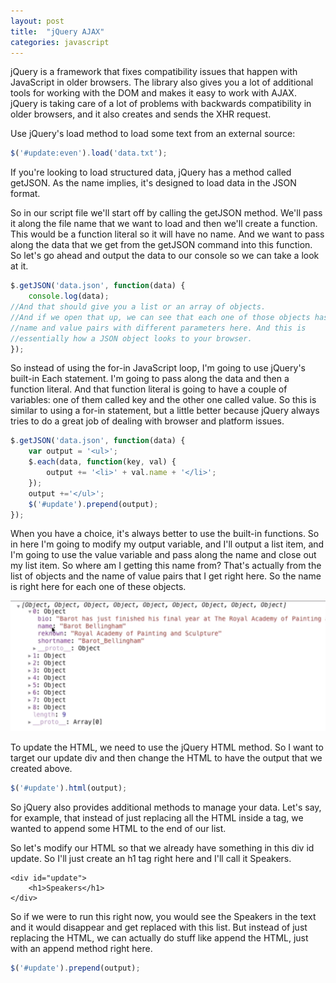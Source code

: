 ```yaml
---
layout: post
title:  "jQuery AJAX"
categories: javascript
---
```


jQuery is a framework that fixes compatibility issues that happen with JavaScript in older browsers. The library also gives you a lot of additional tools for working with the DOM and makes it easy to work with AJAX.
jQuery is taking care of a lot of problems with backwards compatibility in older browsers, and it also creates and sends the XHR request.

Use jQuery's load method to load some text from an external source:
```javascript
$('#update:even').load('data.txt');
```
If you're looking to load structured data, jQuery has a method called getJSON. As the name implies, it's designed to load data in the JSON format.

So in our script file we'll start off by calling the getJSON method. We'll pass it along the file name that we want to load and then we'll create a function. This would be a function literal so it will have no name. And we want to pass along the data that we get from the getJSON command into this function. So let's go ahead and output the data to our console so we can take a look at it.

```javascript
$.getJSON('data.json', function(data) {
	console.log(data);
//And that should give you a list or an array of objects.
//And if we open that up, we can see that each one of those objects has
//name and value pairs with different parameters here. And this is
//essentially how a JSON object looks to your browser.
});
```

So instead of using the for-in JavaScript loop, I'm going to use jQuery's built-in Each statement. I'm going to pass along the data and then a function literal. And that function literal is going to have a couple of variables: one of them called key and the other one called value. So this is similar to using a for-in statement, but a little better because jQuery always tries to do a great job of dealing with browser and platform issues.

```javascript
$.getJSON('data.json', function(data) {
	var output = '<ul>';
	$.each(data, function(key, val) {
		output += '<li>' + val.name + '</li>';
	});
	output +='</ul>';
	$('#update').prepend(output);
});
```

When you have a choice, it's always better to use the built-in functions. So in here I'm going to modify my output variable, and I'll output a list item, and I'm going to use the value variable and pass along the name and close out my list item.
So where am I getting this name from? That's actually from the list of objects and the name of value pairs that I get right here. So the name is right here for each one of these objects.

![](https://github.com/dumpofmemory/dumpofmemory.github.io/blob/master/img/Screen%20Shot%202017-12-24%20at%2018.58.45.png?raw=true)

To update the HTML, we need to use the jQuery HTML method. So I want to target our update div and then change the HTML to have the output that we created above.

```javascript
$('#update').html(output);
```

So jQuery also provides additional methods to manage your data.
Let's say, for example, that instead of just replacing all the HTML inside a tag, we wanted to append some HTML to the end of our list.

So let's modify our HTML so that we already have something in this div id update. So I'll just create an h1 tag right here and I'll call it Speakers.

```
<div id="update">
	<h1>Speakers</h1>
</div>
```

So if we were to run this right now, you would see the Speakers in the text and it would disappear and get replaced with this list. But instead of just replacing the HTML, we can actually do stuff like append the HTML, just with an append method right here.

```javascript
$('#update').prepend(output);
```
